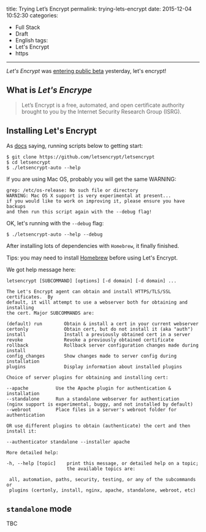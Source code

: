 title: Trying Let’s Encrypt
permalink: trying-lets-encrypt
date: 2015-12-04 10:52:30
categories:
- Full Stack
- Draft
- English
tags:
- Let's Encrypt
- https
---

*Let's Encrypt* was [entering public beta](https://letsencrypt.org/2015/12/03/entering-public-beta.html) yesterday, let's encrypt!

<!-- more -->

## What is *Let's Encrype*

> Let’s Encrypt is a free, automated, and open certificate authority brought to you by the Internet Security Research Group (ISRG).

## Installing Let's Encrypt

As [docs](https://letsencrypt.org/howitworks/) saying, running scripts below to getting start:

```shell
$ git clone https://github.com/letsencrypt/letsencrypt
$ cd letsencrypt
$ ./letsencrypt-auto --help
```

If you are using Mac OS, probably you will get the same WARNING:

```
grep: /etc/os-release: No such file or directory
WARNING: Mac OS X support is very experimental at present...
if you would like to work on improving it, please ensure you have backups
and then run this script again with the --debug flag!
```

OK, let's running with the `--debug` flag:

```shell
$ ./letsencrypt-auto --help --debug
```

After installing lots of dependencies with `Homebrew`, it finally finished.

Tips: you may need to install [Homebrew](http://brew.sh/) before using Let's Encrypt.

We got help message here:

```
letsencrypt [SUBCOMMAND] [options] [-d domain] [-d domain] ...

The Let's Encrypt agent can obtain and install HTTPS/TLS/SSL certificates.  By
default, it will attempt to use a webserver both for obtaining and installing
the cert. Major SUBCOMMANDS are:

(default) run        Obtain & install a cert in your current webserver
certonly             Obtain cert, but do not install it (aka "auth")
install              Install a previously obtained cert in a server
revoke               Revoke a previously obtained certificate
rollback             Rollback server configuration changes made during install
config_changes       Show changes made to server config during installation
plugins              Display information about installed plugins

Choice of server plugins for obtaining and installing cert:

--apache          Use the Apache plugin for authentication & installation
--standalone      Run a standalone webserver for authentication
(nginx support is experimental, buggy, and not installed by default)
--webroot         Place files in a server's webroot folder for authentication

OR use different plugins to obtain (authenticate) the cert and then install it:

--authenticator standalone --installer apache

More detailed help:

-h, --help [topic]    print this message, or detailed help on a topic;
                      the available topics are:

 all, automation, paths, security, testing, or any of the subcommands or
 plugins (certonly, install, nginx, apache, standalone, webroot, etc)
```

## `standalone` mode

TBC
